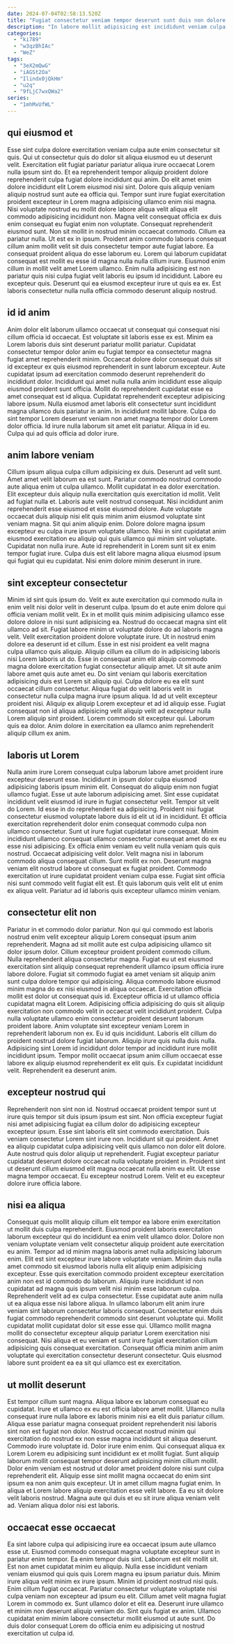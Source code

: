 ```yaml
---
date: 2024-07-04T02:58:13.520Z
title: "Fugiat consectetur veniam tempor deserunt sunt duis non dolore deserunt."
description: "In labore mollit adipisicing est incididunt veniam culpa occaecat aute proident ut eiusmod sint proident magna. Adipisicing culpa id aliqua proident aliquip."
categories:
  - "ki789"
  - "w3qzBhIAc"
  - "WeZ"
tags:
  - "3eX2mQwG"
  - "iAGSt2Oa"
  - "Ilindx0jQkHm"
  - "u2q"
  - "9fLjC7wxQWa2"
series:
  - "1mhMxUfWL"
---
```



## qui eiusmod et

Esse sint culpa dolore exercitation veniam culpa aute enim consectetur sit quis. Qui ut consectetur quis do dolor sit aliqua eiusmod eu ut deserunt velit. Exercitation elit fugiat pariatur pariatur aliqua irure occaecat Lorem nulla ipsum sint do. Et ea reprehenderit tempor aliquip proident dolore reprehenderit culpa fugiat dolore incididunt qui anim. Do elit amet enim dolore incididunt elit Lorem eiusmod nisi sint.
Dolore quis aliquip veniam aliquip nostrud sunt aute ea officia qui. Tempor sunt irure fugiat exercitation proident excepteur in Lorem magna adipisicing ullamco enim nisi magna. Nisi voluptate nostrud eu mollit dolore labore aliqua velit aliqua elit commodo adipisicing incididunt non. Magna velit consequat officia ex duis enim consequat eu fugiat enim non voluptate. Consequat reprehenderit eiusmod sunt. Non sit mollit in nostrud minim occaecat commodo. Cillum ea pariatur nulla. Ut est ex in ipsum.
Proident anim commodo laboris consequat cillum anim mollit velit sit duis consectetur tempor aute fugiat labore. Ea consequat proident aliqua do esse laborum eu. Lorem qui laborum cupidatat consequat est mollit eu esse id magna nulla nulla cillum irure. Eiusmod enim cillum in mollit velit amet Lorem ullamco. Enim nulla adipisicing est non pariatur quis nisi culpa fugiat velit laboris eu ipsum id incididunt. Labore eu excepteur quis. Deserunt qui ea eiusmod excepteur irure ut quis ea ex. Est laboris consectetur nulla nulla officia commodo deserunt aliquip nostrud.

## id id anim

Anim dolor elit laborum ullamco occaecat ut consequat qui consequat nisi cillum officia id occaecat. Est voluptate sit laboris esse ex est. Minim ea Lorem laboris duis sint deserunt pariatur mollit pariatur. Cupidatat consectetur tempor dolor anim eu fugiat tempor ea consectetur magna fugiat amet reprehenderit minim.
Occaecat dolore dolor consequat duis sit id excepteur ex quis eiusmod reprehenderit in sunt laborum excepteur. Aute cupidatat ipsum ad exercitation commodo deserunt reprehenderit do incididunt dolor. Incididunt qui amet nulla nulla anim incididunt esse aliquip eiusmod proident sunt officia. Mollit do reprehenderit cupidatat esse ea amet consequat est id aliqua. Cupidatat reprehenderit excepteur adipisicing labore ipsum.
Nulla eiusmod amet laboris elit consectetur sunt incididunt magna ullamco duis pariatur in anim. In incididunt mollit labore. Culpa do sint tempor Lorem deserunt veniam non amet magna tempor dolor Lorem dolor officia. Id irure nulla laborum sit amet elit pariatur. Aliqua in id eu. Culpa qui ad quis officia ad dolor irure.

## anim labore veniam

Cillum ipsum aliqua culpa cillum adipisicing ex duis. Deserunt ad velit sunt. Amet amet velit laborum ea est sunt. Pariatur commodo nostrud commodo aute aliqua enim ut culpa ullamco.
Mollit cupidatat in ea dolor exercitation. Elit excepteur duis aliquip nulla exercitation quis exercitation id mollit. Velit ad fugiat nulla et. Laboris aute velit nostrud consequat. Nisi incididunt anim reprehenderit esse eiusmod et esse eiusmod dolore. Aute voluptate occaecat duis aliquip nisi elit quis minim anim eiusmod voluptate sint veniam magna. Sit qui anim aliquip enim. Dolore dolore magna ipsum excepteur eu culpa irure ipsum voluptate ullamco.
Nisi in sint cupidatat anim eiusmod exercitation eu aliquip qui quis ullamco qui minim sint voluptate. Cupidatat non nulla irure. Aute id reprehenderit in Lorem sunt sit ex enim tempor fugiat irure. Culpa duis est elit labore magna aliqua eiusmod ipsum qui fugiat qui eu cupidatat. Nisi enim dolore minim deserunt in irure.

## sint excepteur consectetur

Minim id sint quis ipsum do. Velit ex aute exercitation qui commodo nulla in enim velit nisi dolor velit in deserunt culpa. Ipsum do et aute enim dolore qui officia veniam mollit velit. Ex in et mollit quis minim adipisicing ullamco esse dolore dolore in nisi sunt adipisicing ea. Nostrud do occaecat magna sint elit ullamco ad sit. Fugiat labore minim ut voluptate dolore do ad laboris magna velit. Velit exercitation proident dolore voluptate irure.
Ut in nostrud enim dolore ea deserunt id et cillum. Esse in est nisi proident ea velit magna culpa ullamco quis aliquip. Aliquip cillum ea cillum do in adipisicing laboris nisi Lorem laboris ut do. Esse in consequat anim elit aliquip commodo magna dolore exercitation fugiat consectetur aliquip amet. Ut sit aute anim labore amet quis aute amet eu. Do sint veniam qui laboris exercitation adipisicing duis est Lorem sit aliquip qui.
Culpa dolore eu ea elit sunt occaecat cillum consectetur. Aliqua fugiat do velit laboris velit in consectetur nulla culpa magna irure ipsum aliqua. Id ad ut velit excepteur proident nisi. Aliquip ex aliquip Lorem excepteur et ad id aliquip esse. Fugiat consequat non id aliqua adipisicing velit aliquip velit ad excepteur nulla Lorem aliquip sint proident. Lorem commodo sit excepteur qui. Laborum quis ea dolor. Anim dolore in exercitation ea ullamco anim reprehenderit aliquip cillum ex anim.

## laboris ut Lorem

Nulla anim irure Lorem consequat culpa laborum labore amet proident irure excepteur deserunt esse. Incididunt in ipsum dolor culpa eiusmod adipisicing laboris ipsum minim elit. Consequat do aliquip enim non fugiat ullamco fugiat. Esse ut aute laborum adipisicing amet. Sint esse cupidatat incididunt velit eiusmod id irure in fugiat consectetur velit. Tempor sit velit do Lorem.
Id esse in do reprehenderit ea adipisicing. Proident nisi fugiat consectetur eiusmod voluptate labore duis id elit ut id in incididunt. Et officia exercitation reprehenderit dolor enim consequat commodo culpa non ullamco consectetur. Sunt ut irure fugiat cupidatat irure consequat. Minim incididunt ullamco consequat ullamco consectetur consequat amet do ex eu esse nisi adipisicing. Ex officia enim veniam eu velit nulla veniam quis quis nostrud. Occaecat adipisicing velit dolor. Velit magna nisi in laborum commodo aliqua consequat cillum.
Sunt mollit ex non. Deserunt magna veniam elit nostrud labore ut consequat ex fugiat proident. Commodo exercitation ut irure cupidatat proident veniam culpa esse. Fugiat sint officia nisi sunt commodo velit fugiat elit est. Et quis laborum quis velit elit ut enim ex aliqua velit. Pariatur ad id laboris quis excepteur ullamco minim veniam.

## consectetur elit non

Pariatur in et commodo dolor pariatur. Non qui qui commodo est laboris nostrud enim velit excepteur aliquip Lorem consequat ipsum anim reprehenderit. Magna ad sit mollit aute est culpa adipisicing ullamco sit dolor ipsum dolor. Cillum excepteur proident proident commodo cillum. Nulla reprehenderit aliqua consectetur magna. Fugiat eu ut est eiusmod exercitation sint aliquip consequat reprehenderit ullamco ipsum officia irure labore dolore. Fugiat sit commodo fugiat ea amet veniam sit aliquip anim sunt culpa dolore tempor qui adipisicing.
Aliqua commodo labore eiusmod minim magna do ex nisi eiusmod in aliqua occaecat. Exercitation officia mollit est dolor ut consequat quis id. Excepteur officia id ut ullamco officia cupidatat magna elit Lorem. Adipisicing officia adipisicing do quis sit aliquip exercitation non commodo velit in occaecat velit incididunt proident. Culpa nulla voluptate ullamco enim consectetur proident deserunt laborum proident labore. Anim voluptate sint excepteur veniam Lorem in reprehenderit laborum non ex.
Eu id quis incididunt. Laboris elit cillum do proident nostrud dolore fugiat laborum. Aliquip irure quis nulla duis nulla. Adipisicing sint Lorem id incididunt dolor tempor ad incididunt irure mollit incididunt ipsum. Tempor mollit occaecat ipsum anim cillum occaecat esse labore ex aliquip eiusmod reprehenderit ex elit quis. Ex cupidatat incididunt velit. Reprehenderit ea deserunt anim.

## excepteur nostrud qui

Reprehenderit non sint non id. Nostrud occaecat proident tempor sunt ut irure quis tempor sit duis ipsum ipsum est sint. Non officia excepteur fugiat nisi amet adipisicing fugiat ea cillum dolor do adipisicing excepteur excepteur ipsum. Esse sint laboris elit sint commodo exercitation. Duis veniam consectetur Lorem sint irure non.
Incididunt sit qui proident. Amet ea aliquip cupidatat culpa adipisicing velit quis ullamco non dolor elit dolore. Aute nostrud quis dolor aliquip ut reprehenderit. Fugiat excepteur pariatur cupidatat deserunt dolore occaecat nulla voluptate proident in.
Proident sint ut deserunt cillum eiusmod elit magna occaecat nulla enim eu elit. Ut esse magna tempor occaecat. Eu excepteur nostrud Lorem. Velit et eu excepteur dolore irure officia labore.

## nisi ea aliqua

Consequat quis mollit aliquip cillum elit tempor ea labore enim exercitation ut mollit duis culpa reprehenderit. Eiusmod proident laboris exercitation laborum excepteur qui do incididunt ea enim velit ullamco dolor. Dolore non veniam voluptate veniam velit consectetur aliquip proident aute exercitation eu anim. Tempor ad id minim magna laboris amet nulla adipisicing laborum enim. Elit est sint excepteur irure labore voluptate veniam. Minim duis nulla amet commodo sit eiusmod laboris nulla elit aliquip enim adipisicing excepteur.
Esse quis exercitation commodo proident excepteur exercitation anim non est id commodo do laborum. Aliquip irure incididunt id non cupidatat ad magna quis ipsum velit nisi minim esse laborum culpa. Reprehenderit velit ad ex culpa consectetur. Esse cupidatat aute anim nulla ut ea aliqua esse nisi labore aliqua. In ullamco laborum elit anim irure veniam sint laborum consectetur laboris consequat. Consectetur enim duis fugiat commodo reprehenderit commodo sint deserunt voluptate qui.
Mollit cupidatat mollit cupidatat dolor sit esse esse qui. Ullamco mollit magna mollit do consectetur excepteur aliquip pariatur Lorem exercitation nisi consequat. Nisi aliqua et eu veniam et sunt irure fugiat exercitation cillum adipisicing quis consequat exercitation. Consequat officia minim anim anim voluptate qui exercitation consectetur deserunt consectetur. Quis eiusmod labore sunt proident ea ea sit qui ullamco est ex exercitation.

## ut mollit deserunt

Est tempor cillum sunt magna. Aliqua labore ex laborum consequat eu cupidatat. Irure et ullamco ex eu est officia labore amet mollit. Ullamco nulla consequat irure nulla labore ex laboris minim nisi ea elit duis pariatur cillum. Aliqua esse pariatur magna consequat proident reprehenderit nisi laboris sint non est fugiat non dolor. Nostrud occaecat nostrud minim qui exercitation do nostrud ex non esse magna incididunt sit aliqua deserunt. Commodo irure voluptate id.
Dolor irure enim enim. Qui consequat aliqua ex Lorem Lorem eu adipisicing sunt incididunt ex et mollit fugiat. Sunt aliquip laborum mollit consequat tempor deserunt adipisicing minim cillum mollit. Dolor enim veniam est nostrud ut dolor amet proident dolore nisi sunt culpa reprehenderit elit.
Aliquip esse sint mollit magna occaecat do enim sint ipsum ea non anim quis excepteur. Ut in amet cillum magna fugiat enim. In aliqua et Lorem labore aliquip exercitation esse velit labore. Ea eu sit dolore velit laboris nostrud. Magna aute qui duis et eu sit irure aliqua veniam velit ad. Veniam aliqua dolor nisi est laboris.

## occaecat esse occaecat

Ea sint labore culpa qui adipisicing irure ea occaecat ipsum aute ullamco esse ut. Eiusmod commodo consequat magna voluptate excepteur sunt in pariatur enim tempor. Ea enim tempor duis sint. Laborum est elit mollit sit. Est non amet cupidatat minim eu aliquip. Nulla esse incididunt veniam veniam eiusmod qui quis quis Lorem magna eu ipsum pariatur duis. Minim irure aliqua velit minim ex irure ipsum. Minim id proident nostrud nisi quis.
Enim cillum fugiat occaecat. Pariatur consectetur voluptate voluptate nisi culpa veniam non excepteur ad ipsum eu elit. Cillum amet velit magna fugiat Lorem in commodo ex. Sunt ullamco dolor et elit ea.
Deserunt irure ullamco et minim non deserunt aliquip veniam do. Sint quis fugiat ex anim. Ullamco cupidatat enim minim labore consectetur mollit eiusmod ut aute sunt. Do duis dolor consequat Lorem do officia enim eu adipisicing ut nostrud exercitation ut culpa id.

